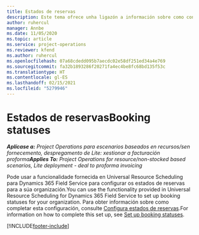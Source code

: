 ```yaml
---
title: Estados de reservas
description: Este tema ofrece unha ligazón a información sobre como configurar estados de reservas para Project Operations.
author: ruhercul
manager: Annbe
ms.date: 11/05/2020
ms.topic: article
ms.service: project-operations
ms.reviewer: kfend
ms.author: ruhercul
ms.openlocfilehash: 07a68cdedd095b7aecdc02e58df251ed34a4e769
ms.sourcegitcommit: fa32b1893286f20271fa4ec4be8fc68bd135f53c
ms.translationtype: HT
ms.contentlocale: gl-ES
ms.lasthandoff: 02/15/2021
ms.locfileid: "5279946"
---
```

# <a name="booking-statuses"></a><span data-ttu-id="34b12-103">Estados de reservas</span><span class="sxs-lookup"><span data-stu-id="34b12-103">Booking statuses</span></span>

<span data-ttu-id="34b12-104">_**Aplícase a:** Project Operations para escenarios baseados en recursos/sen fornecemento, despregamento de Lite: xestionar a facturación proforma_</span><span class="sxs-lookup"><span data-stu-id="34b12-104">_**Applies To:** Project Operations for resource/non-stocked based scenarios, Lite deployment - deal to proforma invoicing_</span></span>

<span data-ttu-id="34b12-105">Pode usar a funcionalidade fornecida en Universal Resource Scheduling para Dynamics 365 Field Service para configurar os estados de reservas para a súa organización.</span><span class="sxs-lookup"><span data-stu-id="34b12-105">You can use the functionality provided in Universal Resource Scheduling for Dynamics 365 Field Service to set up booking statuses for your organization.</span></span> <span data-ttu-id="34b12-106">Para obter información sobre como completar esta configuración, consulte [Configura estados de reservas](https://docs.microsoft.com/dynamics365/field-service/set-up-booking-statuses).</span><span class="sxs-lookup"><span data-stu-id="34b12-106">For information on how to complete this set up, see [Set up booking statuses](https://docs.microsoft.com/dynamics365/field-service/set-up-booking-statuses).</span></span>


[!INCLUDE[footer-include](../includes/footer-banner.md)]